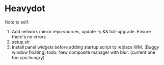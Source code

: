# Heavydot
Note to self.
1. Add network mirror repo sources, update -y && full-upgrade. Ensure there's no errors
2. setup.sh
3. Install panel widgets before adding startup script to replace WM. (Buggy window floating)
todo:
New composite manager with blur. (current one too cpu hungry)

